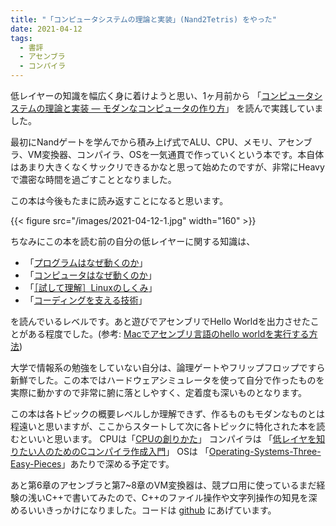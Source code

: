 ```yaml
---
title: "「コンピュータシステムの理論と実装」(Nand2Tetris) をやった"
date: 2021-04-12
tags:
  - 書評
  - アセンブラ
  - コンパイラ
---
```


低レイヤーの知識を幅広く身に着けようと思い、1ヶ月前から 「[コンピュータシステムの理論と実装 ― モダンなコンピュータの作り方](https://www.amazon.co.jp/dp/4873117127/)」 を読んで実践していました。

最初にNandゲートを学んでから積み上げ式でALU、CPU、メモリ、アセンブラ、VM変換器、コンパイラ、OSを一気通貫で作っていくという本です。本自体はあまり大きくなくサックリできるかなと思って始めたのですが、非常にHeavyで濃密な時間を過ごすこととなりました。

この本は今後もたまに読み返すことになると思います。

{{< figure src="/images/2021-04-12-1.jpg" width="160" >}}

ちなみにこの本を読む前の自分の低レイヤーに関する知識は、
- 「[プログラムはなぜ動くのか](https://www.amazon.co.jp/dp/4822283151/)」
- 「[コンピュータはなぜ動くのか](https://www.amazon.co.jp/dp/4822281655/)」
- 「[［試して理解］Linuxのしくみ](https://www.amazon.co.jp/dp/B079YJS1J1/)」
- 「[コーディングを支える技術](https://www.amazon.co.jp/dp/B07JKLS4KM/)」

を読んでいるレベルです。あと遊びでアセンブリでHello Worldを出力させたことがある程度でした。(参考: [Macでアセンブリ言語のhello worldを実行する方法](https://www.toumasu-program.net/entry/2019/08/13/083946))

大学で情報系の勉強をしていない自分は、論理ゲートやフリップフロップですら新鮮でした。この本ではハードウェアシミュレータを使って自分で作ったものを実際に動かすので非常に腑に落としやすく、定着度も深いものとなります。

この本は各トピックの概要レベルしか理解できず、作るものもモダンなものとは程遠いと思いますが、ここからスタートして次に各トピックに特化された本を読むといいと思います。
CPUは「[CPUの創りかた](https://www.amazon.co.jp/dp/4839909865)」
コンパイラは 「[低レイヤを知りたい人のためのCコンパイラ作成入門](https://www.sigbus.info/compilerbook)」
OSは 「[Operating-Systems-Three-Easy-Pieces](https://github.com/syarochan/Operating-Systems-Three-Easy-Pieces-in-japanese)」あたりで深める予定です。

あと第6章のアセンブラと第7~8章のVM変換器は、競プロ用に使っているまだ経験の浅いC++で書いてみたので、C++のファイル操作や文字列操作の知見を深めるいいきっかけになりました。コードは [github](https://github.com/nito95/nand2tetris) にあげています。
